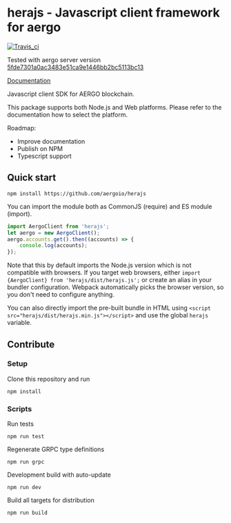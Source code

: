 # herajs - Javascript client framework for aergo

[![Travis_ci](https://travis-ci.org/aergoio/herajs.svg?branch=master)](https://travis-ci.org/aergoio/herajs)

Tested with aergo server version
[5fde7301a0ac3483e51ca9e1446bb2bc5113bc13](https://github.com/aergoio/aergo/tree/5fde7301a0ac3483e51ca9e1446bb2bc5113bc13)

[Documentation](https://herajs.readthedocs.io/)

Javascript client SDK for AERGO blockchain.

This package supports both Node.js and Web platforms. Please refer to the documentation how to select the platform.

Roadmap:

- Improve documentation
- Publish on NPM
- Typescript support

## Quick start

```console
npm install https://github.com/aergoio/herajs
```

You can import the module both as CommonJS (require) and ES module (import).

```javascript
import AergoClient from 'herajs';
let aergo = new AergoClient();
aergo.accounts.get().then((accounts) => {
    console.log(accounts);
});
```

Note that this by default imports the Node.js version which is not compatible with browsers. If you target web browsers, either `import {AergoClient} from 'herajs/dist/herajs.js';` or create an alias in your bundler configuration. Webpack automatically picks the browser version, so you don't need to configure anything.

You can also directly import the pre-built bundle in HTML using `<script src="herajs/dist/herajs.min.js"></script>` and use the global `herajs` variable.

## Contribute

### Setup

Clone this repository and run

```console
npm install
```

### Scripts

Run tests

```console
npm run test
```

Regenerate GRPC type definitions

```console
npm run grpc
```

Development build with auto-update

```console
npm run dev
```

Build all targets for distribution

```console
npm run build
```
